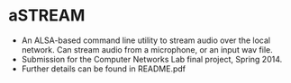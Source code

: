 aSTREAM
=======
* An ALSA-based command line utility to stream audio over the local network.
Can stream audio from a microphone, or an input wav file.
* Submission for the Computer Networks Lab final project, Spring 2014.
* Further details can be found in README.pdf
